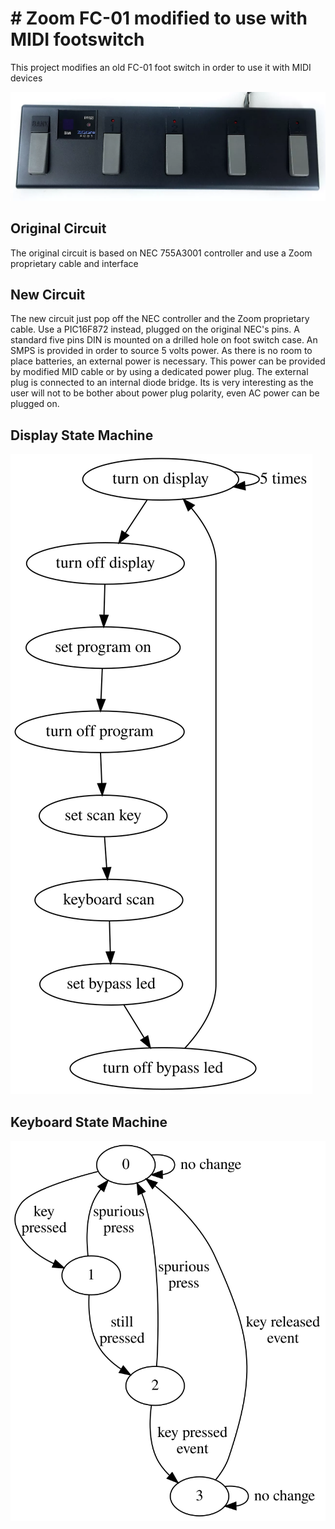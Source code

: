 # # Zoom FC-01 modified to use with MIDI footswitch

This project modifies an old FC-01 foot switch in order to use it with MIDI devices

![](doc/zoom-fc-01-front.png)

## Original Circuit

The original circuit is based on NEC 755A3001 controller and use a Zoom proprietary cable and interface

## New Circuit

The new circuit just pop off the NEC controller and the Zoom proprietary cable. Use a PIC16F872 instead, plugged on the original NEC's pins. A standard five pins DIN is mounted on a drilled hole on foot switch case.
An SMPS is provided in order to source 5 volts power. As there is no room to place batteries, an external power is necessary. This power can be provided by modified MID cable or by using a dedicated power plug. The external plug is connected to an internal diode bridge. Its is very interesting as the user will not to be bother about power plug polarity, even AC power can be plugged on.

## Display State Machine

![](doc/displaystate.svg)


## Keyboard State Machine

![](doc/keystate.svg)

